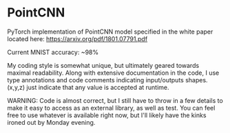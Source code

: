 # PointCNN
PyTorch implementation of PointCNN model specified in the white paper located here: https://arxiv.org/pdf/1801.07791.pdf

Current MNIST accuracy: ~98%

My coding style is somewhat unique, but ultimately geared towards maximal
readability. Along with extensive documentation in the code, I use type 
annotations and code comments indicating input/outputs shapes.
(x,y,z) just indicate that any value is accepted at runtime.

WARNING: Code is almost correct, but I still have to throw in a few details
to make it easy to access as an external library, as well as test. You can feel
free to use whatever is available right now, but I'll likely have the kinks ironed
out by Monday evening.
